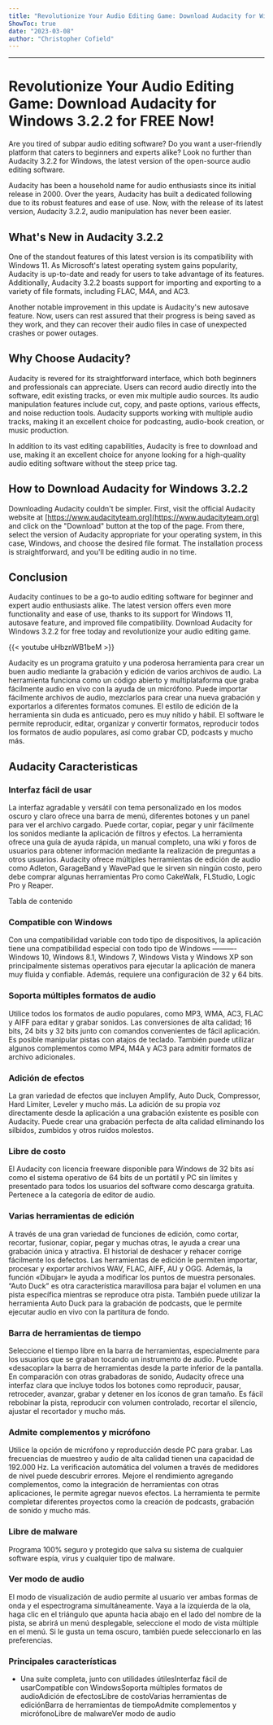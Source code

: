 ```yaml
---
title: "Revolutionize Your Audio Editing Game: Download Audacity for Windows 3.2.2 for FREE Now!"
ShowToc: true 
date: "2023-03-08"
author: "Christopher Cofield"
---
```

*****
# Revolutionize Your Audio Editing Game: Download Audacity for Windows 3.2.2 for FREE Now!

Are you tired of subpar audio editing software? Do you want a user-friendly platform that caters to beginners and experts alike? Look no further than Audacity 3.2.2 for Windows, the latest version of the open-source audio editing software.

Audacity has been a household name for audio enthusiasts since its initial release in 2000. Over the years, Audacity has built a dedicated following due to its robust features and ease of use. Now, with the release of its latest version, Audacity 3.2.2, audio manipulation has never been easier.

## What's New in Audacity 3.2.2

One of the standout features of this latest version is its compatibility with Windows 11. As Microsoft's latest operating system gains popularity, Audacity is up-to-date and ready for users to take advantage of its features. Additionally, Audacity 3.2.2 boasts support for importing and exporting to a variety of file formats, including FLAC, M4A, and AC3.

Another notable improvement in this update is Audacity's new autosave feature. Now, users can rest assured that their progress is being saved as they work, and they can recover their audio files in case of unexpected crashes or power outages.

## Why Choose Audacity?

Audacity is revered for its straightforward interface, which both beginners and professionals can appreciate. Users can record audio directly into the software, edit existing tracks, or even mix multiple audio sources. Its audio manipulation features include cut, copy, and paste options, various effects, and noise reduction tools. Audacity supports working with multiple audio tracks, making it an excellent choice for podcasting, audio-book creation, or music production.

In addition to its vast editing capabilities, Audacity is free to download and use, making it an excellent choice for anyone looking for a high-quality audio editing software without the steep price tag.

## How to Download Audacity for Windows 3.2.2

Downloading Audacity couldn't be simpler. First, visit the official Audacity website at [https://www.audacityteam.org](https://www.audacityteam.org) and click on the "Download" button at the top of the page. From there, select the version of Audacity appropriate for your operating system, in this case, Windows, and choose the desired file format. The installation process is straightforward, and you'll be editing audio in no time.

## Conclusion

Audacity continues to be a go-to audio editing software for beginner and expert audio enthusiasts alike. The latest version offers even more functionality and ease of use, thanks to its support for Windows 11, autosave feature, and improved file compatibility. Download Audacity for Windows 3.2.2 for free today and revolutionize your audio editing game.

{{< youtube uHbznWB1beM >}} 



Audacity es un programa gratuito y una poderosa herramienta para crear un buen audio mediante la grabación y edición de varios archivos de audio. La herramienta funciona como un código abierto y multiplataforma que graba fácilmente audio en vivo con la ayuda de un micrófono. Puede importar fácilmente archivos de audio, mezclarlos para crear una nueva grabación y exportarlos a diferentes formatos comunes. El estilo de edición de la herramienta sin duda es anticuado, pero es muy nítido y hábil. El software le permite reproducir, editar, organizar y convertir formatos, reproducir todos los formatos de audio populares, así como grabar CD, podcasts y mucho más.
 
## Audacity Caracteristicas
 
### Interfaz fácil de usar
 
La interfaz agradable y versátil con tema personalizado en los modos oscuro y claro ofrece una barra de menú, diferentes botones y un panel para ver el archivo cargado. Puede cortar, copiar, pegar y unir fácilmente los sonidos mediante la aplicación de filtros y efectos. La herramienta ofrece una guía de ayuda rápida, un manual completo, una wiki y foros de usuarios para obtener información mediante la realización de preguntas a otros usuarios. Audacity ofrece múltiples herramientas de edición de audio como Adleton, GarageBand y WavePad que le sirven sin ningún costo, pero debe comprar algunas herramientas Pro como CakeWalk, FLStudio, Logic Pro y Reaper.
 
Tabla de contenido
 
### Compatible con Windows
 
Con una compatibilidad variable con todo tipo de dispositivos, la aplicación tiene una compatibilidad especial con todo tipo de Windows ———- Windows 10, Windows 8.1, Windows 7, Windows Vista y Windows XP son principalmente sistemas operativos para ejecutar la aplicación de manera muy fluida y confiable. Además, requiere una configuración de 32 y 64 bits.
 
### Soporta múltiples formatos de audio
 
Utilice todos los formatos de audio populares, como MP3, WMA, AC3, FLAC y AIFF para editar y grabar sonidos. Las conversiones de alta calidad; 16 bits, 24 bits y 32 bits junto con comandos convenientes de fácil aplicación. Es posible manipular pistas con atajos de teclado. También puede utilizar algunos complementos como MP4, M4A y AC3 para admitir formatos de archivo adicionales.
 
### Adición de efectos
 
La gran variedad de efectos que incluyen Amplify, Auto Duck, Compressor, Hard Limiter, Leveler y mucho más. La adición de su propia voz directamente desde la aplicación a una grabación existente es posible con Audacity. Puede crear una grabación perfecta de alta calidad eliminando los silbidos, zumbidos y otros ruidos molestos.
 
### Libre de costo
 
El Audacity con licencia freeware disponible para Windows de 32 bits así como el sistema operativo de 64 bits de un portátil y PC sin límites y presentado para todos los usuarios del software como descarga gratuita. Pertenece a la categoría de editor de audio.
 
### Varias herramientas de edición
 
A través de una gran variedad de funciones de edición, como cortar, recortar, fusionar, copiar, pegar y muchas otras, le ayuda a crear una grabación única y atractiva. El historial de deshacer y rehacer corrige fácilmente los defectos. Las herramientas de edición le permiten importar, procesar y exportar archivos WAV, FLAC, AIFF, AU y OGG. Además, la función «Dibujar» le ayuda a modificar los puntos de muestra personales. “Auto Duck” es otra característica maravillosa para bajar el volumen en una pista específica mientras se reproduce otra pista. También puede utilizar la herramienta Auto Duck para la grabación de podcasts, que le permite ejecutar audio en vivo con la partitura de fondo.
 
### Barra de herramientas de tiempo
 
Seleccione el tiempo libre en la barra de herramientas, especialmente para los usuarios que se graban tocando un instrumento de audio. Puede «desacoplar» la barra de herramientas desde la parte inferior de la pantalla. En comparación con otras grabadoras de sonido, Audacity ofrece una interfaz clara que incluye todos los botones como reproducir, pausar, retroceder, avanzar, grabar y detener en los íconos de gran tamaño. Es fácil rebobinar la pista, reproducir con volumen controlado, recortar el silencio, ajustar el recortador y mucho más.
 
### Admite complementos y micrófono
 
Utilice la opción de micrófono y reproducción desde PC para grabar. Las frecuencias de muestreo y audio de alta calidad tienen una capacidad de 192.000 Hz. La verificación automática del volumen a través de medidores de nivel puede descubrir errores. Mejore el rendimiento agregando complementos, como la integración de herramientas con otras aplicaciones, le permite agregar nuevos efectos. La herramienta te permite completar diferentes proyectos como la creación de podcasts, grabación de sonido y mucho más.
 
### Libre de malware
 
Programa 100% seguro y protegido que salva su sistema de cualquier software espía, virus y cualquier tipo de malware.
 
### Ver modo de audio
 
El modo de visualización de audio permite al usuario ver ambas formas de onda y el espectrograma simultáneamente. Vaya a la izquierda de la ola, haga clic en el triángulo que apunta hacia abajo en el lado del nombre de la pista, se abrirá un menú desplegable, seleccione el modo de vista múltiple en el menú. Si le gusta un tema oscuro, también puede seleccionarlo en las preferencias.
 
### Principales características
 
- Una suite completa, junto con utilidades útilesInterfaz fácil de usarCompatible con WindowsSoporta múltiples formatos de audioAdición de efectosLibre de costoVarias herramientas de ediciónBarra de herramientas de tiempoAdmite complementos y micrófonoLibre de malwareVer modo de audio




